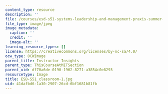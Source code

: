 ```yaml
---
content_type: resource
description: ''
file: /courses/esd-s51-systems-leadership-and-management-praxis-summer-2014/41dafbd61a30290726cd6bf1681b81fb_ESD-S51_classroom-1.jpg
file_type: image/jpeg
image_metadata:
  caption: ''
  credit: ''
  image-alt: ''
learning_resource_types: []
license: https://creativecommons.org/licenses/by-nc-sa/4.0/
ocw_type: OCWImage
parent_title: Instructor Insights
parent_type: ThisCourseAtMITSection
parent_uid: df70a6de-0190-1962-8271-a3854c0e8293
resourcetype: Image
title: ESD-S51_classroom-1.jpg
uid: 41dafbd6-1a30-2907-26cd-6bf1681b81fb
---
```

